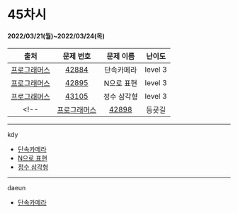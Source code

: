 # 45차시
#### 2022/03/21(월)~2022/03/24(목)

|               출처               |                   문제 번호                    |     문제 이름      | 난이도 |
| :------------------------------: | :--------------------------------------------: | :----------------: | :----: |
| [프로그래머스](https://programmers.co.kr/) | [42884](https://programmers.co.kr/learn/courses/30/lessons/42884) | 단속카메라 | level 3 |
| [프로그래머스](https://programmers.co.kr/) | [42895](https://programmers.co.kr/learn/courses/30/lessons/42895) | N으로 표현 | level 3 |
| [프로그래머스](https://programmers.co.kr/) | [43105](https://programmers.co.kr/learn/courses/30/lessons/43105) | 정수 삼각형 | level 3 |
<!--| [프로그래머스](https://programmers.co.kr/) | [42898](https://programmers.co.kr/learn/courses/30/lessons/42898) | 등굣길 | level 3 |-->


---

kdy
- [단속카메라](https://tropical-couch-e39.notion.site/PRO-42884-88600fb8dd3044c387eb92668af71665)
- [N으로 표현](https://tropical-couch-e39.notion.site/PRO-N-038a3846257a48cfb1b155a86e6cf409)
- [정수 삼각형](https://tropical-couch-e39.notion.site/PRO-42884-f2720f52a7d14c9d8028a64db1445171)

---

daeun
- [단속카메라](https://hoonycode.notion.site/3822c4849baf426fb4e6de090fe80486)